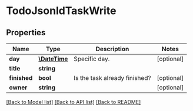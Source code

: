 # TodoJsonldTaskWrite

## Properties
Name | Type | Description | Notes
------------ | ------------- | ------------- | -------------
**day** | [**\DateTime**](\DateTime.md) | Specific day. | [optional] 
**title** | **string** |  | 
**finished** | **bool** | Is the task already finished? | [optional] 
**owner** | **string** |  | [optional] 

[[Back to Model list]](../../README.md#documentation-for-models) [[Back to API list]](../../README.md#documentation-for-api-endpoints) [[Back to README]](../../README.md)

